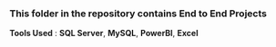 ### This folder in the repository contains End to End Projects 

**Tools Used** : **SQL Server**, **MySQL**, **PowerBI**, **Excel**
